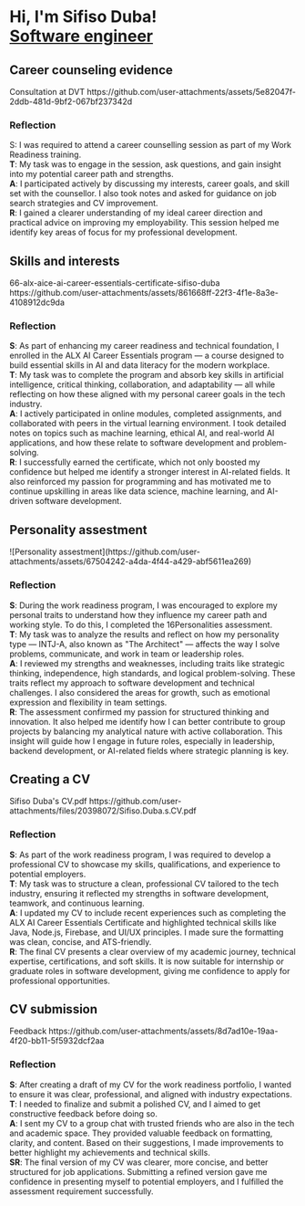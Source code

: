 <h1>Hi, I'm Sifiso Duba! <br/><a href="https://github.com/SifisoDuba">Software engineer</a> 
<h2>Career counseling evidence</h2>
Consultation at DVT https://github.com/user-attachments/assets/5e82047f-2ddb-481d-9bf2-067bf237342d

<h3>Reflection</h3>
<b></b>S</b>: I was required to attend a career counselling session as part of my Work Readiness training.<br>  
<b>T</b>: My task was to engage in the session, ask questions, and gain insight into my potential career path and strengths.<br>  
<b>A</b>: I participated actively by discussing my interests, career goals, and skill set with the counsellor. I also took notes and asked for guidance on job search strategies and CV improvement.<br><b>R</b>: I gained a clearer understanding of my ideal career direction and practical advice on improving my employability. This session helped me identify key areas of focus for my professional development.<br>

<h2>Skills and interests</h2>
66-alx-aice-ai-career-essentials-certificate-sifiso-duba 
https://github.com/user-attachments/assets/861668ff-22f3-4f1e-8a3e-4108912dc9da

<h3>Reflection</h3>
<b>S</b>: As part of enhancing my career readiness and technical foundation, I enrolled in the ALX AI Career Essentials program — a course designed to build essential skills in AI and data literacy for the modern workplace.<br>
<b>T</b>: My task was to complete the program and absorb key skills in artificial intelligence, critical thinking, collaboration, and adaptability — all while reflecting on how these aligned with my personal career goals in the tech industry.<br>
<b>A</b>: I actively participated in online modules, completed assignments, and collaborated with peers in the virtual learning environment. I took detailed notes on topics such as machine learning, ethical AI, and real-world AI applications, and how these relate to software development and problem-solving.<br>
<b>R</b>: I successfully earned the certificate, which not only boosted my confidence but helped me identify a stronger interest in AI-related fields. It also reinforced my passion for programming and has motivated me to continue upskilling in areas like data science, machine learning, and AI-driven software development.<br>

<h2>Personality assestment</h2>
![Personality assestment](https://github.com/user-attachments/assets/67504242-a4da-4f44-a429-abf5611ea269)

<h3>Reflection</h3>
<b>S</b>: During the work readiness program, I was encouraged to explore my personal traits to understand how they influence my career path and working style. To do this, I completed the 16Personalities assessment.<br>
<b>T</b>: My task was to analyze the results and reflect on how my personality type — INTJ-A, also known as "The Architect" — affects the way I solve problems, communicate, and work in team or leadership roles.<br>
<b>A</b>: I reviewed my strengths and weaknesses, including traits like strategic thinking, independence, high standards, and logical problem-solving. These traits reflect my approach to software development and technical challenges. I also considered the areas for growth, such as emotional expression and flexibility in team settings.<br>
<b>R</b>: The assessment confirmed my passion for structured thinking and innovation. It also helped me identify how I can better contribute to group projects by balancing my analytical nature with active collaboration. This insight will guide how I engage in future roles, especially in leadership, backend development, or AI-related fields where strategic planning is key.<br>

<h2>Creating a CV</h2>
Sifiso Duba's CV.pdf 
https://github.com/user-attachments/files/20398072/Sifiso.Duba.s.CV.pdf

<h3>Reflection</h3>
<b>S</b>: As part of the work readiness program, I was required to develop a professional CV to showcase my skills, qualifications, and experience to potential employers.<br>
<b>T</b>: My task was to structure a clean, professional CV tailored to the tech industry, ensuring it reflected my strengths in software development, teamwork, and continuous learning.<br>
<b>A</b>: I updated my CV to include recent experiences such as completing the ALX AI Career Essentials Certificate and highlighted technical skills like Java, Node.js, Firebase, and UI/UX principles. I made sure the formatting was clean, concise, and ATS-friendly.<br>
<b>R</b>: The final CV presents a clear overview of my academic journey, technical expertise, certifications, and soft skills. It is now suitable for internship or graduate roles in software development, giving me confidence to apply for professional opportunities.<br>

<h2>CV submission</h2>
Feedback 
https://github.com/user-attachments/assets/8d7ad10e-19aa-4f20-bb11-5f5932dcf2aa

<h3>Reflection</h3>
<b>S</b>: After creating a draft of my CV for the work readiness portfolio, I wanted to ensure it was clear, professional, and aligned with industry expectations.<br>
<b>T</b>: I needed to finalize and submit a polished CV, and I aimed to get constructive feedback before doing so.<br>
<b>A</b>: I sent my CV to a group chat with trusted friends who are also in the tech and academic space. They provided valuable feedback on formatting, clarity, and content. Based on their suggestions, I made improvements to better highlight my achievements and technical skills.<br>
<b>SR</b>: The final version of my CV was clearer, more concise, and better structured for job applications. Submitting a refined version gave me confidence in presenting myself to potential employers, and I fulfilled the assessment requirement successfully.<br>

<!--
**SifisoDuba/SifisoDuba** is a ✨ _special_ ✨ repository because its `README.md` (this file) appears on your GitHub profile.

Here are some ideas to get you started:

- 🔭 I’m currently working on ...
- 🌱 I’m currently learning ...
- 👯 I’m looking to collaborate on ...
- 🤔 I’m looking for help with ...
- 💬 Ask me about ...
- 📫 How to reach me: ...
- 😄 Pronouns: ...
- ⚡ Fun fact: ...
-->

